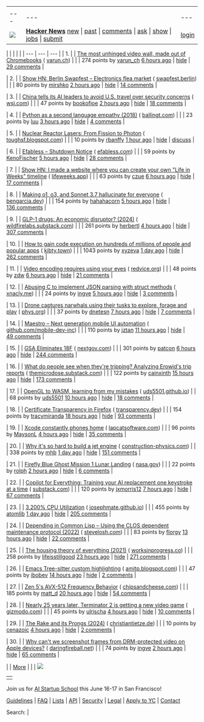 |     |     |     |
| --- | --- | --- |
| |     |     |     |
| --- | --- | --- |
| [![](https://news.ycombinator.com/y18.svg)](https://news.ycombinator.com/) | **[Hacker News](https://news.ycombinator.com/news)** [new](https://news.ycombinator.com/newest) \| [past](https://news.ycombinator.com/front) \| [comments](https://news.ycombinator.com/newcomments) \| [ask](https://news.ycombinator.com/ask) \| [show](https://news.ycombinator.com/show) \| [jobs](https://news.ycombinator.com/jobs) \| [submit](https://news.ycombinator.com/submit) | [login](https://news.ycombinator.com/login?goto=news) | |

| |     |     |     |
| --- | --- | --- |
| 1. |  | [The most unhinged video wall, made out of Chromebooks](https://varun.ch/posts/videowall/) ( [varun.ch](https://news.ycombinator.com/from?site=varun.ch)) |
|  | 274 points by [varun\_ch](https://news.ycombinator.com/user?id=varun_ch) [6 hours ago](https://news.ycombinator.com/item?id=43221697) \| [hide](https://news.ycombinator.com/hide?id=43221697&goto=news) \| [29 comments](https://news.ycombinator.com/item?id=43221697) |

| 2. |  | [Show HN: Berlin Swapfest – Electronics flea market](https://www.swapfest.berlin/) ( [swapfest.berlin](https://news.ycombinator.com/from?site=swapfest.berlin)) |
|  | 80 points by [mirshko](https://news.ycombinator.com/user?id=mirshko) [2 hours ago](https://news.ycombinator.com/item?id=43223718) \| [hide](https://news.ycombinator.com/hide?id=43223718&goto=news) \| [14 comments](https://news.ycombinator.com/item?id=43223718) |

| 3. |  | [China tells its AI leaders to avoid U.S. travel over security concerns](https://www.wsj.com/world/china/china-ai-us-travel-advisory-ff248349) ( [wsj.com](https://news.ycombinator.com/from?site=wsj.com)) |
|  | 47 points by [bookofjoe](https://news.ycombinator.com/user?id=bookofjoe) [2 hours ago](https://news.ycombinator.com/item?id=43219026) \| [hide](https://news.ycombinator.com/hide?id=43219026&goto=news) \| [18 comments](https://news.ycombinator.com/item?id=43219026) |

| 4. |  | [Python as a second language empathy (2018)](https://ballingt.com/python-second-language-empathy/) ( [ballingt.com](https://news.ycombinator.com/from?site=ballingt.com)) |
|  | 23 points by [luu](https://news.ycombinator.com/user?id=luu) [3 hours ago](https://news.ycombinator.com/item?id=43191696) \| [hide](https://news.ycombinator.com/hide?id=43191696&goto=news) \| [4 comments](https://news.ycombinator.com/item?id=43191696) |

| 5. |  | [Nuclear Reactor Lasers: From Fission to Photon](http://toughsf.blogspot.com/2019/04/nuclear-reactor-lasers-from-fission-to.html) ( [toughsf.blogspot.com](https://news.ycombinator.com/from?site=toughsf.blogspot.com)) |
|  | 10 points by [rbanffy](https://news.ycombinator.com/user?id=rbanffy) [1 hour ago](https://news.ycombinator.com/item?id=43183873) \| [hide](https://news.ycombinator.com/hide?id=43183873&goto=news) \| [discuss](https://news.ycombinator.com/item?id=43183873) |

| 6. |  | [Efabless – Shutdown Notice](https://efabless.com/notice) ( [efabless.com](https://news.ycombinator.com/from?site=efabless.com)) |
|  | 59 points by [KenoFischer](https://news.ycombinator.com/user?id=KenoFischer) [5 hours ago](https://news.ycombinator.com/item?id=43222168) \| [hide](https://news.ycombinator.com/hide?id=43222168&goto=news) \| [28 comments](https://news.ycombinator.com/item?id=43222168) |

| 7. |  | [Show HN: I made a website where you can create your own "Life in Weeks" timeline](https://lifeweeks.app/) ( [lifeweeks.app](https://news.ycombinator.com/from?site=lifeweeks.app)) |
|  | 63 points by [czue](https://news.ycombinator.com/user?id=czue) [6 hours ago](https://news.ycombinator.com/item?id=43183635) \| [hide](https://news.ycombinator.com/hide?id=43183635&goto=news) \| [17 comments](https://news.ycombinator.com/item?id=43183635) |

| 8. |  | [Making o1, o3, and Sonnet 3.7 hallucinate for everyone](https://bengarcia.dev/making-o1-o3-and-sonnet-3-7-hallucinate-for-everyone) ( [bengarcia.dev](https://news.ycombinator.com/from?site=bengarcia.dev)) |
|  | 154 points by [hahahacorn](https://news.ycombinator.com/user?id=hahahacorn) [5 hours ago](https://news.ycombinator.com/item?id=43222027) \| [hide](https://news.ycombinator.com/hide?id=43222027&goto=news) \| [136 comments](https://news.ycombinator.com/item?id=43222027) |

| 9. |  | [GLP-1 drugs: An economic disruptor? (2024)](https://wildfirelabs.substack.com/p/the-100-trillion-disruption-the-unforeseen) ( [wildfirelabs.substack.com](https://news.ycombinator.com/from?site=wildfirelabs.substack.com)) |
|  | 261 points by [herbertl](https://news.ycombinator.com/user?id=herbertl) [4 hours ago](https://news.ycombinator.com/item?id=43222791) \| [hide](https://news.ycombinator.com/hide?id=43222791&goto=news) \| [307 comments](https://news.ycombinator.com/item?id=43222791) |

| 10. |  | [How to gain code execution on hundreds of millions of people and popular apps](https://kibty.town/blog/todesktop/) ( [kibty.town](https://news.ycombinator.com/from?site=kibty.town)) |
|  | 1043 points by [xyzeva](https://news.ycombinator.com/user?id=xyzeva) [1 day ago](https://news.ycombinator.com/item?id=43210858) \| [hide](https://news.ycombinator.com/hide?id=43210858&goto=news) \| [262 comments](https://news.ycombinator.com/item?id=43210858) |

| 11. |  | [Video encoding requires using your eyes](https://redvice.org/2025/encoding-requires-eyes/) ( [redvice.org](https://news.ycombinator.com/from?site=redvice.org)) |
|  | 48 points by [zdw](https://news.ycombinator.com/user?id=zdw) [6 hours ago](https://news.ycombinator.com/item?id=43201720) \| [hide](https://news.ycombinator.com/hide?id=43201720&goto=news) \| [21 comments](https://news.ycombinator.com/item?id=43201720) |

| 12. |  | [Abusing C to implement JSON parsing with struct methods](https://xnacly.me/posts/2025/json-parser-in-c-with-methods/) ( [xnacly.me](https://news.ycombinator.com/from?site=xnacly.me)) |
|  | 24 points by [ingve](https://news.ycombinator.com/user?id=ingve) [5 hours ago](https://news.ycombinator.com/item?id=43222344) \| [hide](https://news.ycombinator.com/hide?id=43222344&goto=news) \| [3 comments](https://news.ycombinator.com/item?id=43222344) |

| 13. |  | [Drone captures narwhals using their tusks to explore, forage and play](https://phys.org/news/2025-02-drone-captures-narwhals-tusks-explore.html) ( [phys.org](https://news.ycombinator.com/from?site=phys.org)) |
|  | 37 points by [dnetesn](https://news.ycombinator.com/user?id=dnetesn) [7 hours ago](https://news.ycombinator.com/item?id=43204032) \| [hide](https://news.ycombinator.com/hide?id=43204032&goto=news) \| [7 comments](https://news.ycombinator.com/item?id=43204032) |

| 14. |  | [Maestro – Next generation mobile UI automation](https://github.com/mobile-dev-inc/Maestro) ( [github.com/mobile-dev-inc](https://news.ycombinator.com/from?site=github.com/mobile-dev-inc)) |
|  | 110 points by [jztan](https://news.ycombinator.com/user?id=jztan) [11 hours ago](https://news.ycombinator.com/item?id=43174453) \| [hide](https://news.ycombinator.com/hide?id=43174453&goto=news) \| [49 comments](https://news.ycombinator.com/item?id=43174453) |

| 15. |  | [GSA Eliminates 18F](https://www.nextgov.com/people/2025/03/gsa-eliminates-18f/403400/) ( [nextgov.com](https://news.ycombinator.com/from?site=nextgov.com)) |
|  | 301 points by [patcon](https://news.ycombinator.com/user?id=patcon) [6 hours ago](https://news.ycombinator.com/item?id=43221549) \| [hide](https://news.ycombinator.com/hide?id=43221549&goto=news) \| [244 comments](https://news.ycombinator.com/item?id=43221549) |

| 16. |  | [What do people see when they're tripping? Analyzing Erowid's trip reports](https://themicrodose.substack.com/p/what-do-people-see-when-theyre-tripping) ( [themicrodose.substack.com](https://news.ycombinator.com/from?site=themicrodose.substack.com)) |
|  | 122 points by [cainxinth](https://news.ycombinator.com/user?id=cainxinth) [15 hours ago](https://news.ycombinator.com/item?id=43171007) \| [hide](https://news.ycombinator.com/hide?id=43171007&goto=news) \| [173 comments](https://news.ycombinator.com/item?id=43171007) |

| 17. |  | [OpenGL to WASM, learning from my mistakes](https://uds5501.github.io/mindpalace/2025/03/01/opengl-webgl-porting.html) ( [uds5501.github.io](https://news.ycombinator.com/from?site=uds5501.github.io)) |
|  | 68 points by [uds5501](https://news.ycombinator.com/user?id=uds5501) [10 hours ago](https://news.ycombinator.com/item?id=43218998) \| [hide](https://news.ycombinator.com/hide?id=43218998&goto=news) \| [18 comments](https://news.ycombinator.com/item?id=43218998) |

| 18. |  | [Certificate Transparency in Firefox](https://blog.transparency.dev/ct-in-firefox) ( [transparency.dev](https://news.ycombinator.com/from?site=transparency.dev)) |
|  | 154 points by [tracymiranda](https://news.ycombinator.com/user?id=tracymiranda) [18 hours ago](https://news.ycombinator.com/item?id=43175793) \| [hide](https://news.ycombinator.com/hide?id=43175793&goto=news) \| [93 comments](https://news.ycombinator.com/item?id=43175793) |

| 19. |  | [Xcode constantly phones home](https://lapcatsoftware.com/articles/2025/2/5.html?__readwiseLocation=) ( [lapcatsoftware.com](https://news.ycombinator.com/from?site=lapcatsoftware.com)) |
|  | 96 points by [MaysonL](https://news.ycombinator.com/user?id=MaysonL) [4 hours ago](https://news.ycombinator.com/item?id=43223075) \| [hide](https://news.ycombinator.com/hide?id=43223075&goto=news) \| [35 comments](https://news.ycombinator.com/item?id=43223075) |

| 20. |  | [Why it's so hard to build a jet engine](https://www.construction-physics.com/p/why-its-so-hard-to-build-a-jet-engine) ( [construction-physics.com](https://news.ycombinator.com/from?site=construction-physics.com)) |
|  | 338 points by [mhb](https://news.ycombinator.com/user?id=mhb) [1 day ago](https://news.ycombinator.com/item?id=43212952) \| [hide](https://news.ycombinator.com/hide?id=43212952&goto=news) \| [151 comments](https://news.ycombinator.com/item?id=43212952) |

| 21. |  | [Firefly Blue Ghost Mission 1 Lunar Landing](https://plus.nasa.gov/scheduled-video/firefly-blue-ghost-mission-1-lunar-landing/) ( [nasa.gov](https://news.ycombinator.com/from?site=nasa.gov)) |
|  | 22 points by [rolph](https://news.ycombinator.com/user?id=rolph) [2 hours ago](https://news.ycombinator.com/item?id=43224107) \| [hide](https://news.ycombinator.com/hide?id=43224107&goto=news) \| [6 comments](https://news.ycombinator.com/item?id=43224107) |

| 22. |  | [Copilot for Everything: Training your AI replacement one keystroke at a time](https://substack.com/home/post/p-158101095) ( [substack.com](https://news.ycombinator.com/from?site=substack.com)) |
|  | 120 points by [jxmorris12](https://news.ycombinator.com/user?id=jxmorris12) [7 hours ago](https://news.ycombinator.com/item?id=43220938) \| [hide](https://news.ycombinator.com/hide?id=43220938&goto=news) \| [67 comments](https://news.ycombinator.com/item?id=43220938) |

| 23. |  | [3,200% CPU Utilization](https://josephmate.github.io/2025-02-26-3200p-cpu-util/) ( [josephmate.github.io](https://news.ycombinator.com/from?site=josephmate.github.io)) |
|  | 455 points by [atomlib](https://news.ycombinator.com/user?id=atomlib) [1 day ago](https://news.ycombinator.com/item?id=43207831) \| [hide](https://news.ycombinator.com/hide?id=43207831&goto=news) \| [205 comments](https://news.ycombinator.com/item?id=43207831) |

| 24. |  | [Depending in Common Lisp – Using the CLOS dependent maintenance protocol (2022)](https://stevelosh.com/blog/2022/08/depending-in-common-lisp/) ( [stevelosh.com](https://news.ycombinator.com/from?site=stevelosh.com)) |
|  | 83 points by [florgy](https://news.ycombinator.com/user?id=florgy) [13 hours ago](https://news.ycombinator.com/item?id=43176358) \| [hide](https://news.ycombinator.com/hide?id=43176358&goto=news) \| [22 comments](https://news.ycombinator.com/item?id=43176358) |

| 25. |  | [The housing theory of everything (2021)](https://worksinprogress.co/issue/the-housing-theory-of-everything/) ( [worksinprogress.co](https://news.ycombinator.com/from?site=worksinprogress.co)) |
|  | 258 points by [lifeisstillgood](https://news.ycombinator.com/user?id=lifeisstillgood) [23 hours ago](https://news.ycombinator.com/item?id=43214263) \| [hide](https://news.ycombinator.com/hide?id=43214263&goto=news) \| [271 comments](https://news.ycombinator.com/item?id=43214263) |

| 26. |  | [Emacs Tree-sitter custom highlighting](https://amitp.blogspot.com/2025/02/emacs-tree-sitter-custom-highlighting.html) ( [amitp.blogspot.com](https://news.ycombinator.com/from?site=amitp.blogspot.com)) |
|  | 47 points by [ibobev](https://news.ycombinator.com/user?id=ibobev) [14 hours ago](https://news.ycombinator.com/item?id=43217195) \| [hide](https://news.ycombinator.com/hide?id=43217195&goto=news) \| [2 comments](https://news.ycombinator.com/item?id=43217195) |

| 27. |  | [Zen 5's AVX-512 Frequency Behavior](https://chipsandcheese.com/p/zen-5s-avx-512-frequency-behavior) ( [chipsandcheese.com](https://news.ycombinator.com/from?site=chipsandcheese.com)) |
|  | 185 points by [matt\_d](https://news.ycombinator.com/user?id=matt_d) [20 hours ago](https://news.ycombinator.com/item?id=43215781) \| [hide](https://news.ycombinator.com/hide?id=43215781&goto=news) \| [54 comments](https://news.ycombinator.com/item?id=43215781) |

| 28. |  | [Nearly 25 years later, Terminator 2 is getting a new video game](https://gizmodo.com/nearly-25-years-later-terminator-2-is-getting-a-new-video-game-2000570123) ( [gizmodo.com](https://news.ycombinator.com/from?site=gizmodo.com)) |
|  | 45 points by [ulrischa](https://news.ycombinator.com/user?id=ulrischa) [4 hours ago](https://news.ycombinator.com/item?id=43223106) \| [hide](https://news.ycombinator.com/hide?id=43223106&goto=news) \| [10 comments](https://news.ycombinator.com/item?id=43223106) |

| 29. |  | [The Rake and its Prongs (2024)](https://christiantietze.de/posts/2024/06/the-rake-and-its-prongs/) ( [christiantietze.de](https://news.ycombinator.com/from?site=christiantietze.de)) |
|  | 10 points by [cenazoic](https://news.ycombinator.com/user?id=cenazoic) [4 hours ago](https://news.ycombinator.com/item?id=43194100) \| [hide](https://news.ycombinator.com/hide?id=43194100&goto=news) \| [2 comments](https://news.ycombinator.com/item?id=43194100) |

| 30. |  | [Why can't we screenshot frames from DRM-protected video on Apple devices?](https://daringfireball.net/2025/03/why_cant_we_screenshot_frames_from_drm-protected_video) ( [daringfireball.net](https://news.ycombinator.com/from?site=daringfireball.net)) |
|  | 74 points by [ingve](https://news.ycombinator.com/user?id=ingve) [2 hours ago](https://news.ycombinator.com/item?id=43223985) \| [hide](https://news.ycombinator.com/hide?id=43223985&goto=news) \| [65 comments](https://news.ycombinator.com/item?id=43223985) |

|  | [More](https://news.ycombinator.com/?p=2) | |
| ![](https://news.ycombinator.com/s.gif)

|     |
| --- |
|  |

Join us for [AI Startup School](https://events.ycombinator.com/ai-sus) this June 16-17 in San Francisco!

[Guidelines](https://news.ycombinator.com/newsguidelines.html) \| [FAQ](https://news.ycombinator.com/newsfaq.html) \| [Lists](https://news.ycombinator.com/lists) \| [API](https://github.com/HackerNews/API) \| [Security](https://news.ycombinator.com/security.html) \| [Legal](https://www.ycombinator.com/legal/) \| [Apply to YC](https://www.ycombinator.com/apply/) \| [Contact](mailto:hn@ycombinator.com)

Search: |

